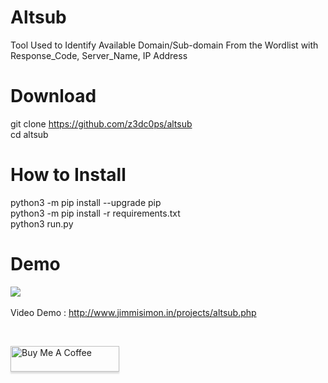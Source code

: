 # Altsub
Tool Used to Identify Available Domain/Sub-domain From the Wordlist with Response_Code, Server_Name, IP Address

# Download
  git clone https://github.com/z3dc0ps/altsub <br>
  cd altsub
  
# How to Install

  python3 -m pip install --upgrade pip <br>
  python3 -m pip install -r requirements.txt <br>
  python3 run.py
  
#  Demo
  ![](http://jimmisimon.in/projects/altsub.JPG)<br><br>
   Video Demo : http://www.jimmisimon.in/projects/altsub.php
 
<br>

<a href="https://www.buymeacoffee.com/jimmisimon" target="_blank"><img src="https://www.buymeacoffee.com/assets/img/custom_images/orange_img.png" alt="Buy Me A Coffee" style="height: 41px !important;width: 174px !important;box-shadow: 0px 3px 2px 0px rgba(190, 190, 190, 0.5) !important;-webkit-box-shadow: 0px 3px 2px 0px rgba(190, 190, 190, 0.5) !important;" ></a>
